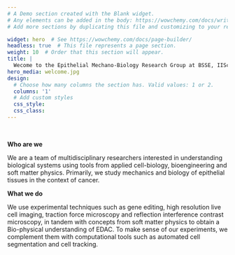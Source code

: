 ```yaml
---
# A Demo section created with the Blank widget.
# Any elements can be added in the body: https://wowchemy.com/docs/writing-markdown-latex/
# Add more sections by duplicating this file and customizing to your requirements.

widget: hero  # See https://wowchemy.com/docs/page-builder/
headless: true  # This file represents a page section.
weight: 10  # Order that this section will appear.
title: |
  Wecome to the Epithelial Mechano-Biology Research Group at BSSE, IISc
hero_media: welcome.jpg
design:
  # Choose how many columns the section has. Valid values: 1 or 2.
  columns: '1'
  # Add custom styles
  css_style:
  css_class:
---
```


<br>

**Who are we**

We are a team of multidisciplinary researchers interested in understanding biological systems using tools from applied cell-biology, bioengineering and soft matter physics. Primarily, we study mechanics and biology of epithelial tissues in the context of cancer.

**What we do**

We use experimental techniques such as gene editing, high resolution live cell imaging, traction force microscopy and reflection interference contrast microscopy, in tandem with concepts from soft matter physics to obtain a Bio-physical understanding of EDAC. To make sense of our experiments, we complement them with computational tools such as automated cell segmentation and cell tracking.


